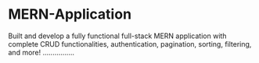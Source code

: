 # MERN-Application
Built and develop a fully functional full-stack MERN application with complete CRUD functionalities, authentication, pagination, sorting, filtering, and more!
................